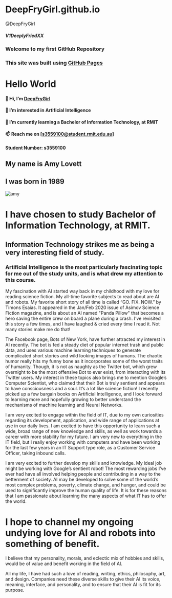 # DeepFryGirl.github.io
@DeepFryGirl
##### V1DeeplyFriedXX
### Welcome to my first GitHub Repository
### This site was built using <a href="https://pages.github.com/">GitHub Pages</a>

# Hello World

#### 👋 Hi, I’m <a href="https://github.com/DeepFryGirl">DeepFryGirl</a> 
#### 👀 I’m interested in Artificial Intelligence
#### 🌱 I’m currently learning a Bachelor of Information Technology, at RMIT
#### 📫 Reach me on [s3559100@student.rmit.edu.au]
####   Student Number: s3559100
## My name is Amy Lovett
## I was born in 1989
![amy](https://user-images.githubusercontent.com/107126263/175754763-dcf9a972-f164-4b81-a860-44e789470350.jpg)

# I have chosen to study Bachelor of Information Technology, at RMIT.
## Information Technology strikes me as being a very interesting field of study. 
### Artificial Intelligence is the most particularly fascinating topic for me out of the study units, and is what drew my attention to this course. 
<p> My fascination with AI started way back in my childhood with my love for reading science fiction. My all-time favorite subjects to read about are AI and robots. My favorite short story of all time is called “GO. FIX. NOW.” by Timons Esaias. It appeared in the Jan/Feb 2020 issue of Asimov Science Fiction magazine, and is about an AI named "Panda Pillow" that becomes a hero saving the entire crew on board a plane during a crash. I’ve revisited this story a few times, and I have laughed & cried every time I read it. Not many stories make me do that! <p>
<p> The Facebook page, Bots of New York, have further attracted my interest in AI recently. The bot is fed a steady diet of popular internet trash and public data, and uses various machine learning techniques to generate complicated short stories and wild looking images of humans. The chaotic humor really hits my funny bone as it incorporates some of the worst traits of humanity. Though, it is not as naughty as the Twitter bot, which grew overnight to be the most offensive Bot to ever exist, from interacting with its Twitter users. My interest in these topics also brings me to mention Google’s Computer Scientist, who claimed that their Bot is truly sentient and appears to have consciousness and a soul. It’s a lot like science fiction! I recently picked up a few bargain books on Artificial Intelligence, and I look forward to learning more and hopefully growing to better understand the mechanisms of machine learning and Neural Networks. <p/>
<p> I am very excited to engage within the field of IT, due to my own curiosities regarding its development, application, and wide range of applications at use in our daily lives. I am excited to have this opportunity to learn such a wide, broad range of new knowledge and skills, as well as work towards a career with more stability for my future. I am very new to everything in the IT field, but I really enjoy working with computers and have been working for the last few years in an IT Support type role, as a Customer Service Officer, taking inbound calls. <p/>
<p> I am very excited to further develop my skills and knowledge. My ideal job might be working with Google’s sentient robot!
The most rewarding jobs I’ve ever had have all involved helping people and contributing in a way to the betterment of society. AI may be developed to solve some of the world’s most complex problems, poverty, climate change, and hunger, and could be used to significantly improve the human quality of life. It is for these reasons that I am passionate about learning the many aspects of what IT has to offer the world. <p/>
<h1> I hope to channel my ongoing undying love for AI and robots into something of benefit. </h1>
<body> I believe that my personality, morals, and eclectic mix of hobbies and skills, would be of value and benefit working in the field of AI. <body>
<p> All my life, I have had such a love of reading, writing, ethics, philosophy, art, and design. Companies need these diverse skills to give their AI its voice, meaning, interface, and personality, and to ensure that their AI is fit for its purpose. <p/>
 
